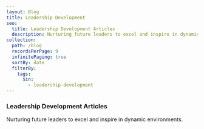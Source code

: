 ```yaml
---
layout: Blog
title: Leadership Development
seo:
  title: Leadership Development Articles
  description: Nurturing future leaders to excel and inspire in dynamic environments.
collection:
  path: /blog
  recordsPerPage: 9
  infinitePaging: true
  sortBy: date
  filterBy:
    tags:
      $in:
        - leadership-development
---
```


### Leadership Development Articles

Nurturing future leaders to excel and inspire in dynamic environments.
